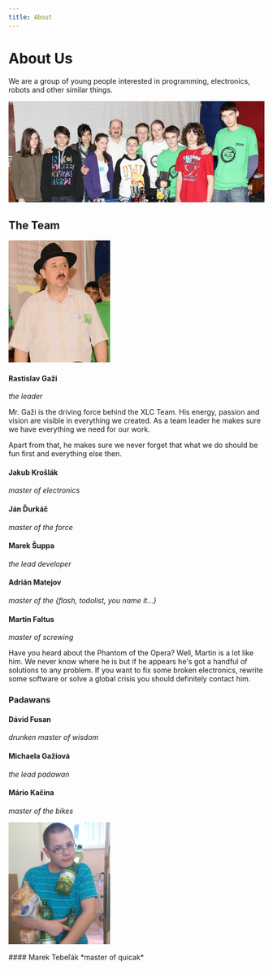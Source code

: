 ```yaml
---
title: About
---
```


# About Us

We are a group of young people interested in programming, electronics, robots
and other similar things. 


<div class="center_photo" markdown="1">

![the Team Photo](/img/team.png)

</div>

The Team
--------

<!-- Gazi -->
<div class="photo" markdown="1">

![Gazi](/img/avatars/gazi.png)

</div>

<div class="about" markdown="1">

#### Rastislav Gaži 
*the leader* 

Mr. Gaži is the driving force behind the XLC Team. His energy, passion and
vision are visible in everything we created. As a team leader he makes sure we
have everything we need for our work. 

Apart from that, he makes sure we never forget that what we do should be fun 
first and everything else then.

</div>

<div style='clear:both'></div>
<!-- /gazi -->

#### Jakub Krošlák
*master of electronics*

#### Ján Ďurkáč
*master of the force*




#### Marek Šuppa
*the lead developer*

#### Adrián Matejov
*master of the {flash, todolist, you name it...}*



#### Martin Faltus
*master of screwing*

Have you heard about the Phantom of the Opera? Well, Martin is a lot like him.
We never know where he is but if he appears he's got a handful of solutions
to any problem. If you want to fix some broken electronics, 
rewrite some software or solve a global crisis you should definitely contact him.


### Padawans

#### Dávid Fusan
*drunken master of wisdom*

#### Michaela Gažiová
*the lead padawan*

#### Mário Kačina
*master of the bikes*

<!-- marek tebelak -->
<div class="photo" markdown="1">

![MarekT](/img/avatars/marekt.png)

</div>

<div class="about" markdown="1">
#### Marek Tebeľák
*master of quicak*

</div>

<div style='clear:both'></div>
<!-- /marek tebelak -->
